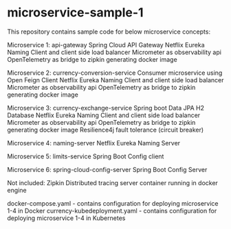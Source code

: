 # microservice-sample-1
This repository contains sample code for below microservice concepts:

Microservice 1: api-gateway
Spring Cloud API Gateway
Netflix Eureka Naming Client and client side load balancer
Micrometer as observability api
OpenTelemetry as bridge to zipkin
generating docker image

Microservice 2: currency-conversion-service
Consumer microservice using Open Feign Client
Netflix Eureka Naming Client and client side load balancer
Micrometer as observability api
OpenTelemetry as bridge to zipkin
generating docker image

Microservice 3: currency-exchange-service
Spring boot Data JPA
H2 Database
Netflix Eureka Naming Client and client side load balancer
Micrometer as observability api
OpenTelemetry as bridge to zipkin
generating docker image
Resilience4j fault tolerance (circuit breaker)

Microservice 4: naming-server
Netflix Eureka Naming Server

Microservice 5: limits-service
Spring Boot Config client

Microservice 6: spring-cloud-config-server
Spring Boot Config Server


Not included:
Zipkin Distributed tracing server container running in docker engine

docker-compose.yaml - contains configuration for deploying microservice 1-4 in Docker
currency-kubedeployment.yaml - contains configuration for deploying microservice 1-4 in Kubernetes

